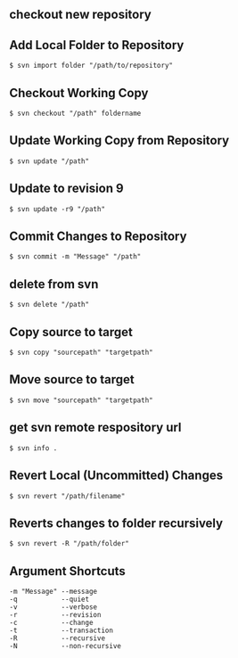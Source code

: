 ## checkout new repository

## Add Local Folder to Repository

    $ svn import folder "/path/to/repository"

## Checkout Working Copy

    $ svn checkout "/path" foldername

## Update Working Copy from Repository

    $ svn update "/path"

## Update to revision 9

    $ svn update -r9 "/path"

## Commit Changes to Repository

    $ svn commit -m "Message" "/path"

## delete from svn

    $ svn delete "/path"

## Copy source to target

    $ svn copy "sourcepath" "targetpath"

## Move source to target

    $ svn move "sourcepath" "targetpath"

## get svn remote respository url

    $ svn info .

## Revert Local (Uncommitted) Changes

    $ svn revert "/path/filename"

## Reverts changes to folder recursively

    $ svn revert -R "/path/folder"

## Argument Shortcuts

    -m "Message" --message
    -q           --quiet
    -v           --verbose
    -r           --revision
    -c           --change
    -t           --transaction
    -R           --recursive
    -N           --non-recursive









